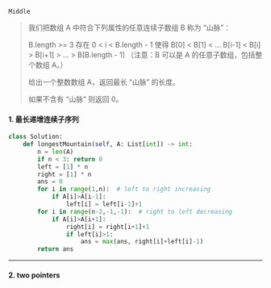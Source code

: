 `Middle`

> 我们把数组 A 中符合下列属性的任意连续子数组 B 称为 “山脉”：
>
> B.length >= 3
> 存在 0 < i < B.length - 1 使得 B[0] < B[1] < ... B[i-1] < B[i] > B[i+1] > ... > B[B.length - 1]
> （注意：B 可以是 A 的任意子数组，包括整个数组 A。）
>
> 给出一个整数数组 A，返回最长 “山脉” 的长度。
>
> 如果不含有 “山脉” 则返回 0。
>

#### 1.  最长递增连续子序列

```python
class Solution:
    def longestMountain(self, A: List[int]) -> int:
        n = len(A)
        if n < 3: return 0 
        left = [1] * n
        right = [1] * n
        ans = 0
        for i in range(1,n):  # left to right increasing
            if A[i]>A[i-1]:
                left[i] = left[i-1]+1
        for i in range(n-2,-1,-1):  # right to left decreasing
            if A[i]>A[i+1]:
                right[i] = right[i+1]+1
                if left[i]>1:
                    ans = max(ans, right[i]+left[i]-1)
        return ans
```



---

#### 2. two pointers

```python

```

